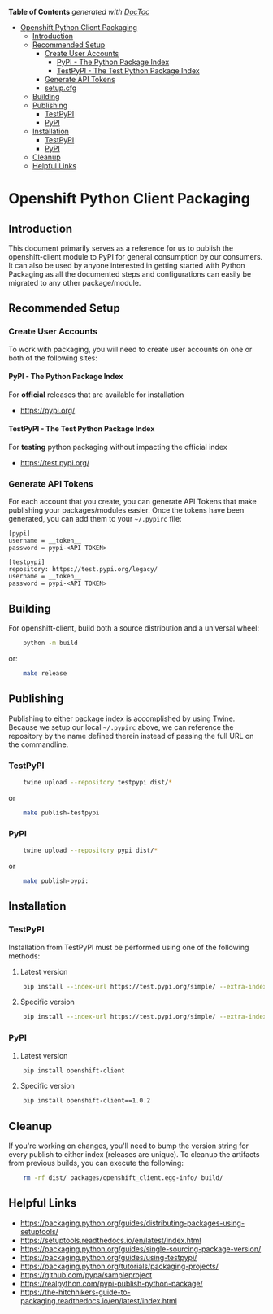 <!-- START doctoc generated TOC please keep comment here to allow auto update -->
<!-- DON'T EDIT THIS SECTION, INSTEAD RE-RUN doctoc TO UPDATE -->
**Table of Contents**  *generated with [DocToc](https://github.com/thlorenz/doctoc)*

- [Openshift Python Client Packaging](#openshift-python-client-packaging)
  - [Introduction](#introduction)
  - [Recommended Setup](#recommended-setup)
    - [Create User Accounts](#create-user-accounts)
      - [PyPI - The Python Package Index](#pypi---the-python-package-index)
      - [TestPyPI - The Test Python Package Index](#testpypi---the-test-python-package-index)
    - [Generate API Tokens](#generate-api-tokens)
    - [setup.cfg](#setupcfg)
  - [Building](#building)
  - [Publishing](#publishing)
    - [TestPyPI](#testpypi)
    - [PyPI](#pypi)
  - [Installation](#installation)
    - [TestPyPI](#testpypi-1)
    - [PyPI](#pypi-1)
  - [Cleanup](#cleanup)
  - [Helpful Links](#helpful-links)

<!-- END doctoc generated TOC please keep comment here to allow auto update -->

# Openshift Python Client Packaging

## Introduction
This document primarily serves as a reference for us to publish the openshift-client module to PyPI for general consumption by our consumers.  It can also be used by anyone interested in getting started with Python Packaging as all the documented steps and configurations can easily be migrated to any other package/module.

## Recommended Setup
### Create User Accounts
To work with packaging, you will need to create user accounts on one or both of the following sites:  

#### PyPI - The Python Package Index
For **official** releases that are available for installation
* https://pypi.org/

#### TestPyPI - The Test Python Package Index
For **testing** python packaging without impacting the official index
* https://test.pypi.org/

### Generate API Tokens 
For each account that you create, you can generate API Tokens that make publishing your packages/modules easier.  Once the tokens have been generated, you can add them to your `~/.pypirc` file:

```text
[pypi]
username = __token__
password = pypi-<API TOKEN>

[testpypi]
repository: https://test.pypi.org/legacy/
username = __token__
password = pypi-<API TOKEN>
```

## Building
For openshift-client, build both a source distribution and a universal wheel: 
```bash
    python -m build
```
or:
```bash
    make release
```

## Publishing
Publishing to either package index is accomplished by using [Twine](https://pypi.org/project/twine/).  Because we setup our local `~/.pypirc` above, we can reference the repository by the name defined therein instead of passing the full URL on the commandline.

### TestPyPI
```bash
    twine upload --repository testpypi dist/*
```
or
```bash
    make publish-testpypi
```

### PyPI
```bash
    twine upload --repository pypi dist/*
```
or
```bash
    make publish-pypi:
```

## Installation

### TestPyPI
Installation from TestPyPI must be performed using one of the following methods: 

1. Latest version
```bash
    pip install --index-url https://test.pypi.org/simple/ --extra-index-url https://pypi.org/simple openshift-client
```
2. Specific version
```bash
    pip install --index-url https://test.pypi.org/simple/ --extra-index-url https://pypi.org/simple openshift-client==1.0.2
```

### PyPI
1. Latest version
```bash
    pip install openshift-client
```

2. Specific version
```bash
    pip install openshift-client==1.0.2
```

## Cleanup
If you're working on changes, you'll need to bump the version string for every publish to either index (releases are unique).  To cleanup the artifacts from previous builds, you can execute the following: 
```bash
    rm -rf dist/ packages/openshift_client.egg-info/ build/
```

## Helpful Links
* https://packaging.python.org/guides/distributing-packages-using-setuptools/
* https://setuptools.readthedocs.io/en/latest/index.html
* https://packaging.python.org/guides/single-sourcing-package-version/
* https://packaging.python.org/guides/using-testpypi/
* https://packaging.python.org/tutorials/packaging-projects/
* https://github.com/pypa/sampleproject
* https://realpython.com/pypi-publish-python-package/
* https://the-hitchhikers-guide-to-packaging.readthedocs.io/en/latest/index.html